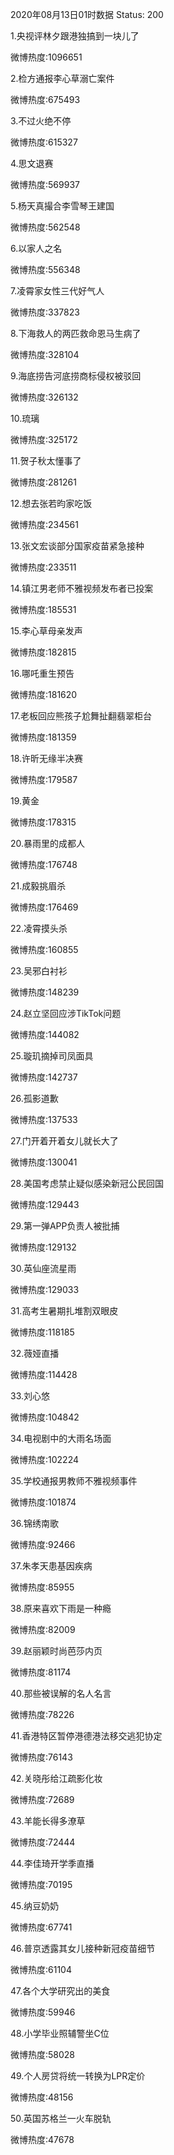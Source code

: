 2020年08月13日01时数据
Status: 200

1.央视评林夕跟港独搞到一块儿了

微博热度:1096651

2.检方通报李心草溺亡案件

微博热度:675493

3.不过火绝不停

微博热度:615327

4.思文退赛

微博热度:569937

5.杨天真撮合李雪琴王建国

微博热度:562548

6.以家人之名

微博热度:556348

7.凌霄家女性三代好气人

微博热度:337823

8.下海救人的两匹救命恩马生病了

微博热度:328104

9.海底捞告河底捞商标侵权被驳回

微博热度:326132

10.琉璃

微博热度:325172

11.贺子秋太懂事了

微博热度:281261

12.想去张若昀家吃饭

微博热度:234561

13.张文宏谈部分国家疫苗紧急接种

微博热度:233511

14.镇江男老师不雅视频发布者已投案

微博热度:185531

15.李心草母亲发声

微博热度:182815

16.哪吒重生预告

微博热度:181620

17.老板回应熊孩子尬舞扯翻翡翠柜台

微博热度:181359

18.许昕无缘半决赛

微博热度:179587

19.黄金

微博热度:178315

20.暴雨里的成都人

微博热度:176748

21.成毅挑眉杀

微博热度:176469

22.凌霄摸头杀

微博热度:160855

23.吴邪白衬衫

微博热度:148239

24.赵立坚回应涉TikTok问题

微博热度:144082

25.璇玑摘掉司凤面具

微博热度:142737

26.孤影道歉

微博热度:137533

27.门开着开着女儿就长大了

微博热度:130041

28.美国考虑禁止疑似感染新冠公民回国

微博热度:129443

29.第一弹APP负责人被批捕

微博热度:129132

30.英仙座流星雨

微博热度:129033

31.高考生暑期扎堆割双眼皮

微博热度:118185

32.薇娅直播

微博热度:114428

33.刘心悠

微博热度:104842

34.电视剧中的大雨名场面

微博热度:102224

35.学校通报男教师不雅视频事件

微博热度:101874

36.锦绣南歌

微博热度:92466

37.朱孝天患基因疾病

微博热度:85955

38.原来喜欢下雨是一种瘾

微博热度:82009

39.赵丽颖时尚芭莎内页

微博热度:81174

40.那些被误解的名人名言

微博热度:78226

41.香港特区暂停港德港法移交逃犯协定

微博热度:76143

42.关晓彤给江疏影化妆

微博热度:72689

43.羊能长得多潦草

微博热度:72444

44.李佳琦开学季直播

微博热度:70195

45.纳豆奶奶

微博热度:67741

46.普京透露其女儿接种新冠疫苗细节

微博热度:61104

47.各个大学研究出的美食

微博热度:59946

48.小学毕业照辅警坐C位

微博热度:58028

49.个人房贷将统一转换为LPR定价

微博热度:48156

50.英国苏格兰一火车脱轨

微博热度:47678

